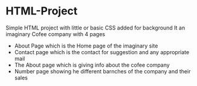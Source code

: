 # HTML-Project

Simple HTML project with little or basic CSS added for background
It an imaginary Cofee company with 4 pages

- About Page which is the Home page of the imaginary site
- Contact page which is the contact for suggestion and any appropriate mail
- The About page which is giving info about the cofee company
- Number page showing he different barnches of the company and their sales
